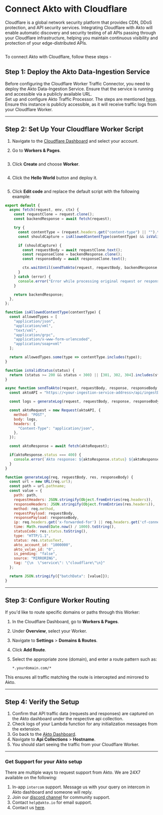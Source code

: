 # Connect Akto with Cloudflare

Cloudflare is a global network security platform that provides CDN, DDoS protection, and API security services. Integrating Cloudflare with Akto will enable automatic discovery and security testing of all APIs passing through your Cloudflare infrastructure, helping you maintain continuous visibility and protection of your edge-distributed APIs.

<figure><img src="../../.gitbook/assets/image (11).png" alt=""><figcaption></figcaption></figure>

To connect Akto with Cloudflare, follow these steps -

## Step 1: Deploy the Akto Data-Ingestion Service

Before configuring the Cloudflare Worker Traffic Connector, you need to deploy the Akto Data-Ingestion Service. Ensure that the service is running and accessible via a publicly available URL.\
Set up and configure Akto Traffic Processor. The steps are mentioned [here](https://docs.akto.io/getting-started/traffic-processor/hybrid-saas).\
Ensure this instance is publicly accessible, as it will receive traffic logs from your Cloudflare Worker.

***

## Step 2: Set Up Your Cloudflare Worker Script

1. Navigate to the [Cloudflare Dashboard](https://dash.cloudflare.com/) and select your account.
2.  Go to **Workers & Pages**.

    <figure><img src="../../.gitbook/assets/cloudflare_workers_pages.png" alt=""><figcaption></figcaption></figure>
3.  Click **Create** and choose **Worker**.

    <figure><img src="../../.gitbook/assets/cloudflare-hello-world-worker.png" alt=""><figcaption></figcaption></figure>
4.  Click the **Hello World** button and deploy it.

    <figure><img src="../../.gitbook/assets/cloudflare-hello-world-worker-deploy.png" alt=""><figcaption></figcaption></figure>
5. Click **Edit code** and replace the default script with the following example:

```javascript
export default {
  async fetch(request, env, ctx) {
    const requestClone = request.clone();
    const backendResponse = await fetch(request);

    try {
      const contentType = (request.headers.get("content-type") || "").toLowerCase();
      const shouldCapture = isAllowedContentType(contentType) && isValidStatus(backendResponse.status);

      if (shouldCapture) {
        const requestBody = await requestClone.text();
        const responseClone = backendResponse.clone();
        const responseBody = await responseClone.text();

        ctx.waitUntil(sendToAkto(request, requestBody, backendResponse, responseBody, env));
      }
    } catch (error) {
      console.error("Error while processing original request or response: ", error);
    }

    return backendResponse;
  },
};

function isAllowedContentType(contentType) {
  const allowedTypes = [
    "application/json",
    "application/xml",
    "text/xml",
    "application/grpc",
    "application/x-www-form-urlencoded",
    "application/soap+xml"
  ];

  return allowedTypes.some(type => contentType.includes(type));
}

function isValidStatus(status) {
  return (status >= 200 && status < 300) || [301, 302, 304].includes(status);
}

async function sendToAkto(request, requestBody, response, responseBody, env) {
  const aktoAPI = "https://<your-ingestion-service-address>/api/ingestData"; // Replace with your deployed ingestion endpoint

  const logs = generateLog(request, requestBody, response, responseBody);

  const aktoRequest = new Request(aktoAPI, {
    method: "POST",
    body: logs,
    headers: {
      "Content-Type": "application/json",
    },
  });

  const aktoResponse = await fetch(aktoRequest);

  if(aktoResponse.status === 400) {
    console.error(`Akto response: ${aktoResponse.status} ${aktoResponse.statusText}, Body: ${await aktoResponse.text()}`);
  }
}

function generateLog(req, requestBody, res, responseBody) {
  const url = new URL(req.url);
  const path = url.pathname;
  const value = {
    path: path,
    requestHeaders: JSON.stringify(Object.fromEntries(req.headers)),
    responseHeaders: JSON.stringify(Object.fromEntries(res.headers)),
    method: req.method,
    requestPayload: requestBody,
    responsePayload: responseBody,
    ip: req.headers.get('x-forwarded-for') || req.headers.get('cf-connecting-ip') || req.headers.get('x-real-ip') || '',
    time: Math.round(Date.now() / 1000).toString(),
    statusCode: res.status.toString(),
    type: "HTTP/1.1",
    status: res.statusText,
    akto_account_id: "1000000",
    akto_vxlan_id: "0",
    is_pending: "false",
    source: "MIRRORING",
    tag: "{\n  \"service\": \"cloudflare\"\n}"
  };

  return JSON.stringify({"batchData": [value]});
}
```

***

## Step 3: Configure Worker Routing

If you'd like to route specific domains or paths through this Worker:

1. In the Cloudflare Dashboard, go to **Workers & Pages**.
2. Under **Overview**, select your Worker.
3. Navigate to **Settings** > **Domains & Routes**.
4. Click **Add Route**.
5.  Select the appropriate zone (domain), and enter a route pattern such as:

    ```
    *.yourdomain.com/*
    ```

This ensures all traffic matching the route is intercepted and mirrored to Akto.

***

## Step 4: Verify the Setup

1. Confirm that API traffic data (requests and responses) are captured on the Akto dashboard under the respective api collection.
2. Check logs of your Lambda function for any initialization messages from the extension.
3. Go back to the [Akto Dashboard](https://app.akto.io/).
4. Navigate to **Api Collections** > **Hostname**.
5. You should start seeing the traffic from your Cloudflare Worker.

***

### Get Support for your Akto setup

There are multiple ways to request support from Akto. We are 24X7 available on the following:

1. In-app `intercom` support. Message us with your query on intercom in Akto dashboard and someone will reply.
2. Join our [discord channel](https://www.akto.io/community) for community support.
3. Contact `help@akto.io` for email support.
4. Contact us [here](https://www.akto.io/contact-us).
